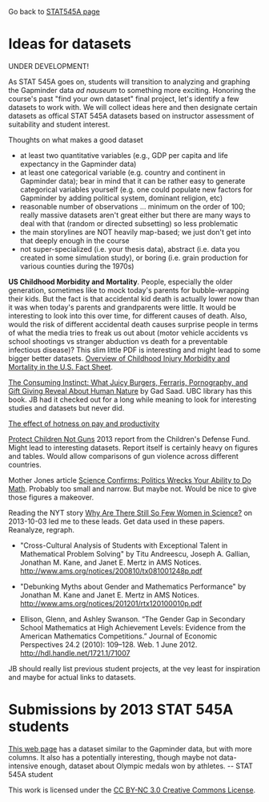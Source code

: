 Go back to [STAT545A page](current.html)

Ideas for datasets
========================================================

UNDER DEVELOPMENT!

As STAT 545A goes on, students will transition to analyzing and graphing the Gapminder data *ad nauseum* to something more exciting. Honoring the course's past "find your own dataset" final project, let's identify a few datasets to work with. We will collect ideas here and then designate certain datasets as offical STAT 545A datasets based on instructor assessment of suitability and student interest.

Thoughts on what makes a good dataset

  * at least two quantitative variables (e.g., GDP per capita and life expectancy in the Gapminder data)
  * at least one categorical variable (e.g. country and continent in Gapminder data); bear in mind that it can be rather easy to generate categorical variables yourself (e.g. one could populate new factors for Gapminder by adding political system, dominant religion, etc)
  * reasonable number of observations ... minimum on the order of 100; really massive datasets aren't great either but there are many ways to deal with that (random or directed subsetting) so less problematic
  * the main storylines are NOT heavily map-based; we just don't get into that deeply enough in the course
  * not super-specialized (i.e. your thesis data), abstract (i.e. data you created in some simulation study), or boring (i.e. grain production for various counties during the 1970s)


__US Childhood Morbidity and Mortality__. People, especially the older generation, sometimes like to mock today's parents for bubble-wrapping their kids. But the fact is that accidental kid death is actually lower now than it was when today's parents and grandparents were little. It would be interesting to look into this over time, for different causes of death. Also, would the risk of different accidental death causes surprise people in terms of what the media tries to freak us out about (motor vehicle accidents vs school shootings vs stranger abduction vs death for a preventable infectious disease)? This slim little PDF is interesting and might lead to some bigger better datasets. [Overview of Childhood Injury Morbidity and Mortality in the U.S. Fact Sheet](http://www.safekids.org/fact-sheet/overview-childhood-injury-morbidity-and-mortality-us-fact-sheet-pdf).

[The Consuming Instinct: What Juicy Burgers, Ferraris, Pornography, and Gift Giving Reveal About Human Nature](http://www.amazon.com/gp/product/1616144297/ref=as_li_ss_tl?ie=UTF8&tag=spacforrent-20&linkCode=as2&camp=1789&creative=390957&creativeASIN=1616144297) by Gad Saad. UBC library has this book. JB had it checked out for a long while meaning to look for interesting studies and datasets but never did.

[The effect of hotness on pay and productivity](http://www1.carleton.ca/economics/ccms/wp-content/ccms-files/cep10-07.pdf)

[Protect Children Not Guns](http://www.childrensdefense.org/child-research-data-publications/data/protect-children-not-guns-2013.html) 2013 report from the Children's Defense Fund. Might lead to interesting datasets. Report itself is certainly heavy on figures and tables. Would allow comparisons of gun violence across different countries.

Mother Jones article [Science Confirms: Politics Wrecks Your Ability to Do Math](http://www.motherjones.com/politics/2013/09/new-study-politics-makes-you-innumerate). Probably too small and narrow. But maybe not. Would be nice to give those figures a makeover.

Reading the NYT story [Why Are There Still So Few Women in Science?](http://www.nytimes.com/2013/10/06/magazine/why-are-there-still-so-few-women-in-science.html) on 2013-10-03 led me to these leads. Get data used in these papers. Reanalyze, regraph.

  * "Cross-Cultural Analysis of Students with Exceptional Talent in Mathematical Problem Solving" by Titu Andreescu, Joseph A. Gallian, Jonathan M. Kane, and Janet E. Mertz in AMS Notices. <http://www.ams.org/notices/200810/tx081001248p.pdf>

  * "Debunking Myths about Gender and Mathematics Performance" by Jonathan M. Kane and Janet E. Mertz in AMS Notices. <http://www.ams.org/notices/201201/rtx120100010p.pdf>

 * Ellison, Glenn, and Ashley Swanson. “The Gender Gap in Secondary School Mathematics at High Achievement Levels: Evidence from the American Mathematics Competitions.” Journal of Economic Perspectives 24.2 (2010): 109–128. Web. 1 June 2012. <http://hdl.handle.net/1721.1/71007>

JB should really list previous student projects, at the vey least for inspiration and maybe for actual links to datasets.


Submissions by 2013 STAT 545A students
========================================================

[This web page](http://www.tableausoftware.com/public/community/sample-data-sets) has a dataset similar to the Gapminder data, but with more columns. It also has a potentially interesting, though maybe not data-intensive enough, dataset about Olympic medals won by athletes. -- STAT 545A student



<div class="footer">
This work is licensed under the  <a href="http://creativecommons.org/licenses/by-nc/3.0/">CC BY-NC 3.0 Creative Commons License</a>.
</div>
